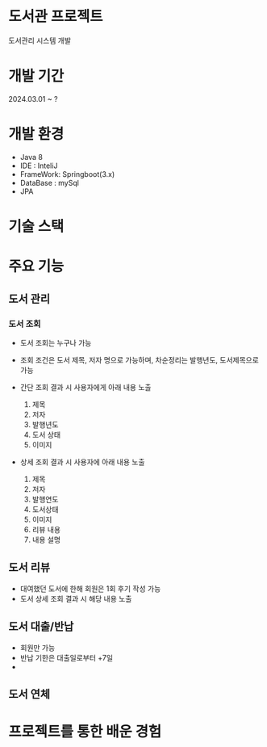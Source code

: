 # 도서관 프로젝트
도서관리 시스템 개발

# 개발 기간
2024.03.01 ~ ?

# 개발 환경
- Java 8
- IDE : InteliJ
- FrameWork: Springboot(3.x)
- DataBase : mySql
- JPA

# 기술 스택


# 주요 기능
## 도서 관리
### 도서 조회
- 도서 조회는 누구나 가능
- 조회 조건은 도서 제목, 저자 명으로 가능하며, 차순정리는 발행년도, 도서제목으로 가능
- 간단 조회 결과 시 사용자에게 아래 내용 노출
  1. 제목
  2. 저자
  3. 발행년도
  4. 도서 상태
  5. 이미지
 
- 상세 조회 결과 시 사용자에 아래 내용 노출
  1. 제목
	2. 저자
	3. 발행연도
	4. 도서상태
	5. 이미지
	6. 리뷰 내용
	7. 내용 설명

## 도서 리뷰
 - 대여했던 도서에 한해 회원은 1회 후기 작성 가능
 - 도서 상세 조회 결과 시 해당 내용 노출
     
## 도서 대출/반납
 - 회원만 가능
 - 반납 기한은 대출일로부터 +7일
 - 
## 도서 연체



# 프로젝트를 통한 배운 경험

#
